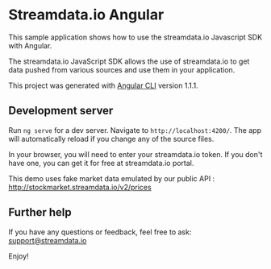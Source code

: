 # Streamdata.io Angular

This sample application shows how to use the streamdata.io Javascript SDK with Angular.

The streamdata.io JavaScript SDK allows the use of streamdata.io to get data pushed from various sources and use them in your application.

This project was generated with [Angular CLI](https://github.com/angular/angular-cli) version 1.1.1.

## Development server

Run `ng serve` for a dev server. Navigate to `http://localhost:4200/`. The app will automatically reload if you change any of the source files.

In your browser, you will need to enter your streamdata.io token. If you don't have one, you can get it for free at streamdata.io portal.

This demo uses fake market data emulated by our public API : http://stockmarket.streamdata.io/v2/prices

## Further help

If you have any questions or feedback, feel free to ask: support@streamdata.io

Enjoy!


